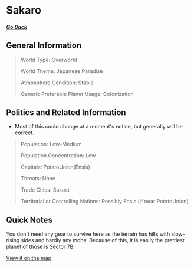 # Sakaro

##### [Go Back](/wiki/space#planets)

## General Information

> World Type: Overworld
>
> World Theme: Japanese Paradise
>
> Atmosphere Condition: Stable
>
> Generic Preferable Planet Usage: Colonization

## Politics and Related Information

* Most of this could change at a moment's notice, but generally will be correct.

> Population: Low-Medium
>
> Population Concentration: Low
>
> Capitals: PotatoUnion(Ensis)
>
> Threats: None
>
> Trade Cities: Sakost
>
> Territorial or Controlling Nations: Possibly Ensis (if near PotatoUnion)

## Quick Notes

You don't need any gear to survive here as the terrain has hills with slow-rising sides and hardly any mobs. Because of this, it is easily the prettiest planet of those is Sector 7B.

[View it on the map](https://dynmap.starlegacy.net/?worldname=Sakaro)
